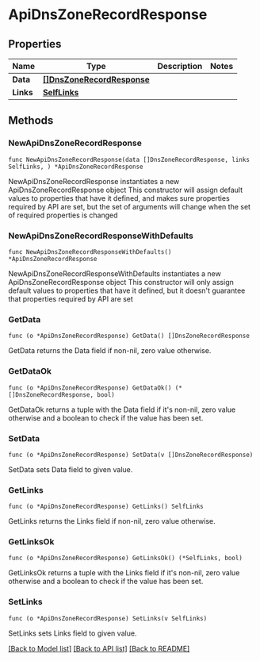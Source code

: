 # ApiDnsZoneRecordResponse

## Properties

Name | Type | Description | Notes
------------ | ------------- | ------------- | -------------
**Data** | [**[]DnsZoneRecordResponse**](DnsZoneRecordResponse.md) |  | 
**Links** | [**SelfLinks**](SelfLinks.md) |  | 

## Methods

### NewApiDnsZoneRecordResponse

`func NewApiDnsZoneRecordResponse(data []DnsZoneRecordResponse, links SelfLinks, ) *ApiDnsZoneRecordResponse`

NewApiDnsZoneRecordResponse instantiates a new ApiDnsZoneRecordResponse object
This constructor will assign default values to properties that have it defined,
and makes sure properties required by API are set, but the set of arguments
will change when the set of required properties is changed

### NewApiDnsZoneRecordResponseWithDefaults

`func NewApiDnsZoneRecordResponseWithDefaults() *ApiDnsZoneRecordResponse`

NewApiDnsZoneRecordResponseWithDefaults instantiates a new ApiDnsZoneRecordResponse object
This constructor will only assign default values to properties that have it defined,
but it doesn't guarantee that properties required by API are set

### GetData

`func (o *ApiDnsZoneRecordResponse) GetData() []DnsZoneRecordResponse`

GetData returns the Data field if non-nil, zero value otherwise.

### GetDataOk

`func (o *ApiDnsZoneRecordResponse) GetDataOk() (*[]DnsZoneRecordResponse, bool)`

GetDataOk returns a tuple with the Data field if it's non-nil, zero value otherwise
and a boolean to check if the value has been set.

### SetData

`func (o *ApiDnsZoneRecordResponse) SetData(v []DnsZoneRecordResponse)`

SetData sets Data field to given value.


### GetLinks

`func (o *ApiDnsZoneRecordResponse) GetLinks() SelfLinks`

GetLinks returns the Links field if non-nil, zero value otherwise.

### GetLinksOk

`func (o *ApiDnsZoneRecordResponse) GetLinksOk() (*SelfLinks, bool)`

GetLinksOk returns a tuple with the Links field if it's non-nil, zero value otherwise
and a boolean to check if the value has been set.

### SetLinks

`func (o *ApiDnsZoneRecordResponse) SetLinks(v SelfLinks)`

SetLinks sets Links field to given value.



[[Back to Model list]](../README.md#documentation-for-models) [[Back to API list]](../README.md#documentation-for-api-endpoints) [[Back to README]](../README.md)



